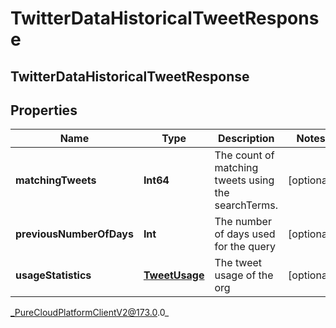 # TwitterDataHistoricalTweetResponse

## TwitterDataHistoricalTweetResponse

## Properties

|Name | Type | Description | Notes|
|------------ | ------------- | ------------- | -------------|
| **matchingTweets** | **Int64** | The count of matching tweets using the searchTerms. | [optional] |
| **previousNumberOfDays** | **Int** | The number of days used for the query | [optional] |
| **usageStatistics** | [**TweetUsage**](TweetUsage) | The tweet usage of the org | [optional] |



_PureCloudPlatformClientV2@173.0.0_
